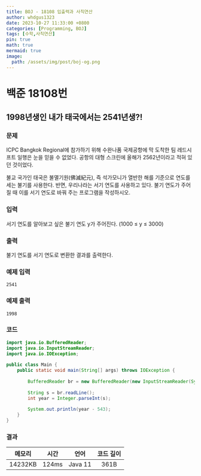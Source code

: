 ```yaml
---
title: BOJ - 18108 입출력과 사칙연산
author: whdgus1323
date: 2023-10-27 11:33:00 +0800
categories: [Programming, BOJ]
tags: [수학,사칙연산]
pin: true
math: true
mermaid: true
image:
  path: /assets/img/post/boj-og.png
---
```


# 백준 18108번

## 1998년생인 내가 태국에서는 2541년생?!

### 문제

ICPC Bangkok Regional에 참가하기 위해 수완나품 국제공항에 막 도착한 팀 레드시프트 일행은 눈을 믿을 수 없었다. 공항의 대형 스크린에 올해가 2562년이라고 적혀 있던 것이었다.

불교 국가인 태국은 불멸기원(佛滅紀元), 즉 석가모니가 열반한 해를 기준으로 연도를 세는 불기를 사용한다. 반면, 우리나라는 서기 연도를 사용하고 있다. 불기 연도가 주어질 때 이를 서기 연도로 바꿔 주는 프로그램을 작성하시오.

### 입력

서기 연도를 알아보고 싶은 불기 연도 y가 주어진다. (1000 ≤ y ≤ 3000)

### 출력

불기 연도를 서기 연도로 변환한 결과를 출력한다.


### 예제 입력

```
2541
```

### 예제 출력

```
1998
```

### 코드
``` java
import java.io.BufferedReader;
import java.io.InputStreamReader;
import java.io.IOException;
 
public class Main {
	public static void main(String[] args) throws IOException {
		
		BufferedReader br = new BufferedReader(new InputStreamReader(System.in));
		
		String s = br.readLine();
		int year = Integer.parseInt(s);
		
		System.out.println(year - 543);
	}
}
```
### 결과

|메모리|시간|언어|코드 길이|
|:---:|:---:|:---:|:---:|
|14232KB|124ms|Java 11|361B|